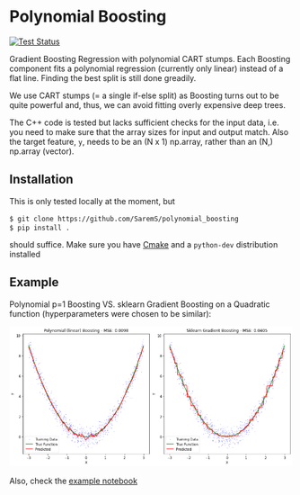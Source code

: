 # Polynomial Boosting

[![Test Status](https://github.com/SaremS/polynomial_boosting/actions/workflows/ctest.yml/badge.svg?branch=master)](https://github.com/SaremS/polynomial_boosting/actions/workflows/ctest.yml?query=branch%3Amaster)

Gradient Boosting Regression with polynomial CART stumps. 
Each Boosting component fits a polynomial regression (currently only linear) instead of a flat line.
Finding the best split is still done greadily. 

We use CART stumps (= a single if-else split) as Boosting turns out to be quite powerful and, thus, we can avoid fitting overly expensive deep trees.

The C++ code is tested but lacks sufficient checks for the input data, i.e. you need to make sure that the array sizes for input and output match.
Also the target feature, `y`, needs to be an (N x 1) np.array, rather than an (N,) np.array (vector).

## Installation
This is only tested locally at the moment, but 

```
$ git clone https://github.com/SaremS/polynomial_boosting
$ pip install .
```

should suffice. Make sure you have [Cmake](https://cmake.org/) and a `python-dev` distribution installed

## Example
Polynomial p=1 Boosting VS. sklearn Gradient Boosting on a Quadratic function (hyperparameters were chosen to be similar):

![plot](./img/square_fit_plot.png)

Also, check the [example notebook](https://github.com/SaremS/polynomial_boosting/blob/master/ExampleNotebook.ipynb)
